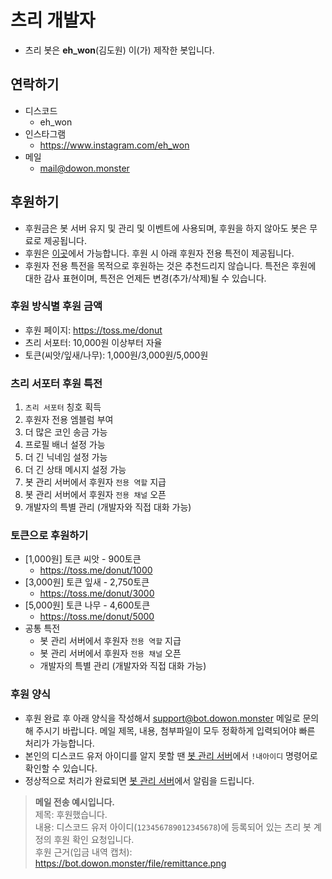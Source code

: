 # 츠리 개발자
- 츠리 봇은 **eh_won**(김도원) 이(가) 제작한 봇입니다.

## 연락하기
- 디스코드
  - eh_won
- 인스타그램
  - https://www.instagram.com/eh_won
- 메일
  - mail@dowon.monster

## 후원하기
- 후원금은 봇 서버 유지 및 관리 및 이벤트에 사용되며, 후원을 하지 않아도 봇은 무료로 제공됩니다.
- 후원은 [이곳](https://toss.me/donut)에서 가능합니다. 후원 시 아래 후원자 전용 특전이 제공됩니다.
- 후원자 전용 특전을 목적으로 후원하는 것은 추천드리지 않습니다. 특전은 후원에 대한 감사 표현이며, 특전은 언제든 변경(추가/삭제)될 수 있습니다.

### 후원 방식별 후원 금액
- 후원 페이지: https://toss.me/donut
- 츠리 서포터: 10,000원 이상부터 자율
- 토큰(씨앗/잎새/나무): 1,000원/3,000원/5,000원

### 츠리 서포터 후원 특전

1. `츠리 서포터` 칭호 획득
2. 후원자 전용 엠블럼 부여
3. 더 많은 코인 송금 가능
4. 프로필 배너 설정 가능
5. 더 긴 닉네임 설정 가능
6. 더 긴 상태 메시지 설정 가능
7. 봇 관리 서버에서 후원자 `전용 역할` 지급
8. 봇 관리 서버에서 후원자 `전용 채널` 오픈
9. 개발자의 특별 관리 (개발자와 직접 대화 가능)

### 토큰으로 후원하기

- [1,000원] 토큰 씨앗 - 900토큰
  - https://toss.me/donut/1000
- [3,000원] 토큰 잎새 - 2,750토큰
  - https://toss.me/donut/3000
- [5,000원] 토큰 나무 - 4,600토큰
  - https://toss.me/donut/5000
- 공통 특전
  - 봇 관리 서버에서 후원자 `전용 역할` 지급
  - 봇 관리 서버에서 후원자 `전용 채널` 오픈
  - 개발자의 특별 관리 (개발자와 직접 대화 가능)

### 후원 양식
- 후원 완료 후 아래 양식을 작성해서 support@bot.dowon.monster 메일로 문의해 주시기 바랍니다. 메일 제목, 내용, 첨부파일이 모두 정확하게 입력되어야 빠른 처리가 가능합니다.
- 본인의 디스코드 유저 아이디를 알지 못할 땐 [봇 관리 서버](https://bot.dowon.monster/join)에서 `!내아이디` 명령어로 확인할 수 있습니다.
- 정상적으로 처리가 완료되면 [봇 관리 서버](https://bot.dowon.monster/join)에서 알림을 드립니다.

> **메일 전송 예시입니다.** \
제목: 후원했습니다. \
내용: 디스코드 유저 아이디(`123456789012345678`)에 등록되어 있는 츠리 봇 계정의 후원 확인 요청입니다. \
후원 근거(입금 내역 캡처): https://bot.dowon.monster/file/remittance.png
